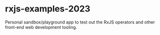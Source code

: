 # rxjs-examples-2023
Personal sandbox/playground app to test out the RxJS operators and other front-end web development tooling.
